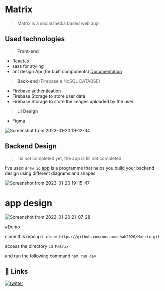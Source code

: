 # Matrix

> Matrix is a social media based web app

## Used technologies

> **Front-end**

- ReactJs
- sass for styling
- ant design Api (for built components) [Documentation](https://ant.design/)

> **Back-end** (Firebase a NoSQL DATABSE)

- Firebase authentication
- Firebase Storage to store user data
- Firebase Storage to store the images uploaded by the user

> UI **Design**
- Figma

![Screenshot from 2023-01-20 19-12-34](https://user-images.githubusercontent.com/72669865/213777172-8d784e76-45b3-49c4-8225-94d1d1ba3ba2.png)

## Backend Design

> ! is not completed yet, the app is till not completed

i've used `draw.io` [app](https://app.diagrams.net/) is a programme that helps you build your backend design using different diagrams and shapes

![Screenshot from 2023-01-20 19-15-47](https://user-images.githubusercontent.com/72669865/213777110-eba9db29-3de9-4dfd-ae8f-83065964d0d6.png)

# app design 

![Screenshot from 2023-01-20 21-07-28](https://user-images.githubusercontent.com/72669865/213796219-0ad91378-b404-4503-a14e-22deee08b2bb.png)

#Demo

clone this repo
``` git clone https://github.com/oussamachah2020/Matrix.git  ```

access the directory
``` cd Matrix ```

and run the following command
``` npm run dev ```

## 🔗 Links

[![twitter](https://img.shields.io/badge/twitter-1DA1F2?style=for-the-badge&logo=twitter&logoColor=white)](https://twitter.com/OussamaChahidi6)
